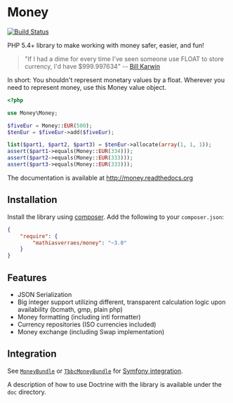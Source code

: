 Money
=====

[![Build Status](https://api.travis-ci.org/moneyphp/money.png?branch=master)](http://travis-ci.org/moneyphp/money)

PHP 5.4+ library to make working with money safer, easier, and fun!

> "If I had a dime for every time I've seen someone use FLOAT to store currency, I'd have $999.997634" -- [Bill Karwin](https://twitter.com/billkarwin/status/347561901460447232)

In short: You shouldn't represent monetary values by a float. Wherever
you need to represent money, use this Money value object.

```php
<?php

use Money\Money;

$fiveEur = Money::EUR(500);
$tenEur = $fiveEur->add($fiveEur);

list($part1, $part2, $part3) = $tenEur->allocate(array(1, 1, 1));
assert($part1->equals(Money::EUR(334)));
assert($part2->equals(Money::EUR(333)));
assert($part3->equals(Money::EUR(333)));
```

The documentation is available at http://money.readthedocs.org


Installation
------------

Install the library using [composer][1]. Add the following to your `composer.json`:

```json
{
    "require": {
        "mathiasverraes/money": "~3.0"
    }
}
```

Features
------------

- JSON Serialization
- Big integer support utilizing different, transparent calculation logic upon availability (bcmath, gmp, plain php)
- Money formatting (including intl formatter)
- Currency repositories (ISO currencies included)
- Money exchange (including Swap implementation)

Integration
-----------

See [`MoneyBundle`][2] or [`TbbcMoneyBundle`][4] for [Symfony integration][3].

A description of how to use Doctrine with the library is available under the ``doc`` directory.

[1]: http://getcomposer.org/
[2]: https://github.com/pink-tie/MoneyBundle/
[3]: http://symfony.com/
[4]: https://github.com/TheBigBrainsCompany/TbbcMoneyBundle
